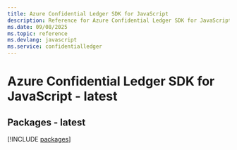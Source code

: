 ```yaml
---
title: Azure Confidential Ledger SDK for JavaScript
description: Reference for Azure Confidential Ledger SDK for JavaScript
ms.date: 09/08/2025
ms.topic: reference
ms.devlang: javascript
ms.service: confidentialledger
---
```

# Azure Confidential Ledger SDK for JavaScript - latest
## Packages - latest
[!INCLUDE [packages](confidential-ledger-index.md)]